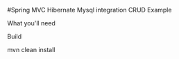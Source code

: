 #Spring MVC Hibernate Mysql integration CRUD Example 

What you'll need
  
Build

mvn clean install    
